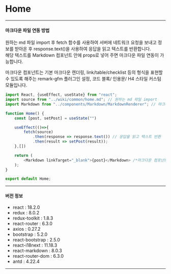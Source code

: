 # Home
***

#### 마크다운 파일 연동 방법

원하는 md 파일 import 후 fetch 함수를 사용하여 서버에 네트워크 요청을 보내고 정보를 받아온 후 response.text()을 사용하여 응답을 읽고 텍스트를 반환합니다.   
해당 텍스트를 Markdown 컴포넌트 안에 props로 넣어 주면 마크다운 파일 연동이 가능합니다.   

마크다운 컴포넌트는 기본 마크다운 렌더링, link/table/checklist 등의 형식을 표현할 수 있도록 해주는 remark-gfm 플러그인 설정, 코드 블록/ 인용문/ H4 스타일 커스텀 모듈입니다.
```javascript
import React, {useEffect, useState} from "react";
import source from "../wiki/common/home.md"; // 원하는 md 파일 import
import Markdown from "../components/Markdown/MarkdownRenderer"; // 마크다운 컴포넌트 import

function Home() {
    const [post, setPost] = useState("")

    useEffect(()=>{
        fetch(source)
            .then(response => response.text()) // 응답을 읽고 텍스트 반환
            .then(result => setPost(result));
    },[])

    return (
        <Markdown linkTarget="_blank">{post}</Markdown> /*마크다운 컴포넌트에 md 파일 텍스트 전달*/
    );
}

export default Home;

```

***

#### 버전 정보

- react : 18.2.0
- redux : 8.0.2
- redux-toolkit : 1.8.3
- react-router : 6.3.0
- axios : 0.27.2
- bootstrap : 5.2.0
- react-bootstrap : 2.5.0
- react-i18next : 11.18.3
- react-markdown : 8.0.3
- react-router-dom : 6.3.0
- antd : 4.22.4

***
